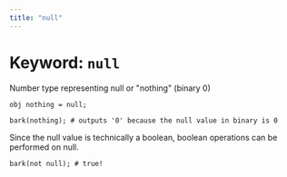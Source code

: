 ```yaml
---
title: "null"
---
```


# Keyword: `null`

Number type representing null or "nothing" (binary 0)

```glang
obj nothing = null;

bark(nothing); # outputs '0' because the null value in binary is 0
```

Since the null value is technically a boolean, boolean operations can be performed on null.

```glang
bark(not null); # true!
```
